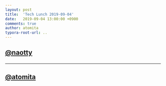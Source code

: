 ```yaml
---
layout: post
title:  'Tech Lunch 2019-09-04'
date:   2019-09-04 13:00:00 +0900
comments: true
author: atomita
typora-root-url: ..
---
```


## [@naotty](https://github.com/naotty)

### 

----

## [@atomita](https://github.com/atomita)

### 
